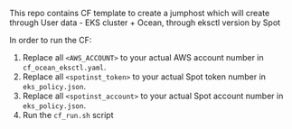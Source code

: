 This repo contains CF template to create a jumphost which will create through User data - EKS cluster + Ocean, through eksctl version by Spot

In order to run the CF:

1. Replace all `<AWS_ACCOUNT>` to your actual AWS account number in `cf_ocean_eksctl.yaml`.
2. Replace all `<spotinst_token>` to your actual Spot token number in `eks_policy.json`.
3. Replace all `<spotinst_account>` to your actual Spot account number in `eks_policy.json`.
4. Run the `cf_run.sh` script
